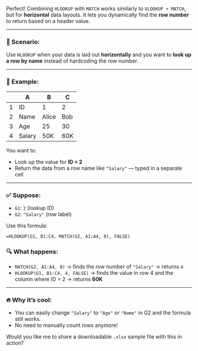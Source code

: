 Perfect! Combining `HLOOKUP` with `MATCH` works similarly to `VLOOKUP + MATCH`, but for **horizontal** data layouts. It lets you dynamically find the **row number** to return based on a header value.

---

### 🔹 Scenario:
Use `HLOOKUP` when your data is laid out **horizontally** and you want to **look up a row by name** instead of hardcoding the row number.

---

### 🧠 Example:

|     | A       | B       | C        |
|-----|---------|---------|----------|
| 1   | ID      | 1       | 2        |
| 2   | Name    | Alice   | Bob      |
| 3   | Age     | 25      | 30       |
| 4   | Salary  | 50K     | 60K      |

You want to:
- Look up the value for **ID = 2**
- Return the data from a row name like `"Salary"` — typed in a separate cell

---

### ✅ Suppose:
- `G1`: `2` (lookup ID)
- `G2`: `"Salary"` (row label)

Use this formula:

```excel
=HLOOKUP(G1, B1:C4, MATCH(G2, A1:A4, 0), FALSE)
```

### 🔍 What happens:
- `MATCH(G2, A1:A4, 0)` → finds the row number of `"Salary"` → returns `4`
- `HLOOKUP(G1, B1:C4, 4, FALSE)` → finds the value in row 4 and the column where ID = 2 → returns **60K**

---

### 🔥 Why it’s cool:
- You can easily change `"Salary"` to `"Age"` or `"Name"` in G2 and the formula still works.
- No need to manually count rows anymore!

Would you like me to share a downloadable `.xlsx` sample file with this in action?